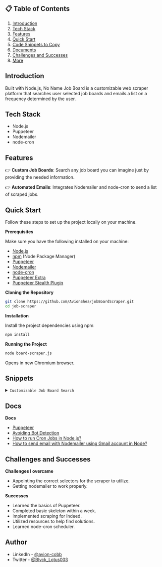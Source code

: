 ## 📋 <a name="table">Table of Contents</a>

1. [Introduction](#introduction)
2. [Tech Stack](#tech-stack)
3. [Features](#features)
4. [Quick Start](#quick-start)
5. [Code Snippets to Copy](#snippets)
6. [Documents](#links)
7. [Challenges and Successes](#challengesAndSuccesses)
8. [More](#more)

## <a name="introduction">Introduction</a>

Built with Node.js, No Name Job Board is a customizable web scraper platform that searches user selected job boards and emails a list on a frequency determined by the user.

## <a name="tech-stack">Tech Stack</a>

- Node.js
- Puppeteer
- Nodemailer
- node-cron

## <a name="features">Features</a>

👉 **Custom Job Boards**: Search any job board you can imagine just by providing the needed information.

👉 **Automated Emails**: Integrates Nodemailer and node-cron to send a list of scraped jobs.

## <a name="quick-start">Quick Start</a>

Follow these steps to set up the project locally on your machine.

**Prerequisites**

Make sure you have the following installed on your machine:

- [Node.js](https://nodejs.org/en)
- [npm](https://www.npmjs.com/) (Node Package Manager)
- [Puppeteer](https://pptr.dev/)
- [Nodemailer](https://nodemailer.com/)
- [node-cron](https://www.npmjs.com/package/node-cron)
- [Puppeteer Extra](https://www.npmjs.com/package/puppeteer-extra)
- [Puppeteer Stealth Plugin](https://www.npmjs.com/package/puppeteer-extra-plugin-stealth)

**Cloning the Repository**

```bash
git clone https://github.com/AvionShea/jobBoardScraper.git
cd job-scraper
```

**Installation**

Install the project dependencies using npm:

```bash
npm install
```

**Running the Project**

```bash
node board-scraper.js
```

Opens in new Chromium browser.

## <a name="snippets">Snippets</a>

<details>
<summary><code>Customizable Job Board Search</code></summary>

```javascript
const jobTitle = "Software Engineer"; //enter job tile searching for
const jobLocation = "27603"; //enter city, state, zip code, or "remote" of location wanted
const jobBoards = [
  {
    name: "Indeed", //website name
    url: "https://www.indeed.com/", //website URL
    searchJobTitle: "input[id='text-input-what']", //search by job title
    clearSearch:
      "#jobsearch > div > div.css-13s6tc1.eu4oa1w0 > div.css-1jk1vg0.eu4oa1w0 > div > div > span > span.css-16oh2fs.e6fjgti0", //clears default location
    searchLocation: "input[id='text-input-where']", //search by location
    searchBtn: "button[class='yosegi-InlineWhatWhere-primaryButton']", // search button url
    datePostedFilter: "#filter-dateposted",
    datePostedFilterMenu: "#filter-dateposted-menu",
    dropdownList: ".yosegi-FilterPill-dropdownList",
    dropdownListItemLink: "a.yosegi-FilterPill-dropdownListItemLink",
    dropdownDatePostedOption: "Last 14 days", // change based on available dropdown date posted options
    expLvlFilter: "#filter-explvl",
    expLvlFilterMenu: "#filter-explvl-menu",
    expLvlDropdownOption: "Entry Level", //change based on available level options
    cardsSelector: "div[class='job_seen_beacon']",
    titleSelector: "h2[class='jobTitle css-198pbd eu4oa1w0']",
    companySelector: "span[class='css-63koeb eu4oa1w0']",
    locationSelector: "div[data-testid='text-location']",
    linkSelector: "h2[class='jobTitle css-198pbd eu4oa1w0'] > a",
  },
];
```

</details>

## <a name="links">Docs</a>

**Docs**

- [Puppeteer](https://pptr.dev/category/introduction)
- [Avoiding Bot Detection](https://www.zenrows.com/blog/puppeteer-avoid-detection#puppeteer-stealth)
- [How to run Cron Jobs in Node.js?](https://www.geeksforgeeks.org/how-to-run-cron-jobs-in-node-js/amp/)
- [How to send email with Nodemailer using Gmail account in Node?](https://www.geeksforgeeks.org/how-to-send-email-with-nodemailer-using-gmail-account-in-node-js/amp/)

## <a name="challengesAndSuccesses">Challenges and Successes</a>

**Challenges I overcame**

- Appointing the correct selectors for the scraper to utilize.
- Getting nodemailer to work properly.

**Successes**

- Learned the basics of Puppeteer.
- Completed basic skeleton within a week.
- Implemented scraping for Indeed.
- Utilized resources to help find solutions.
- Learned node-cron scheduler.

## <a name="more">Author</a>

- LinkedIn - [@avion-cobb](https://www.linkedin.com/in/avion-cobb/)
- Twitter - [@Blvck_Lotus003](https://twitter.com/Blvck_Lotus003)
